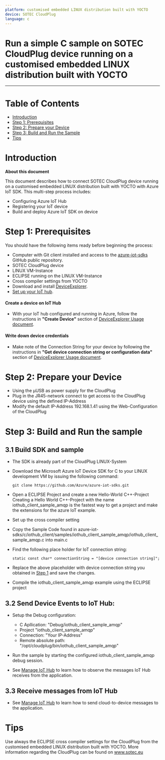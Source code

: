 ```yaml
---
platform: customised embedded LINUX distribution built with YOCTO
device: SOTEC CloudPlug
language: c
---
```


Run a simple C sample on SOTEC CloudPlug device running on a customised embedded LINUX distribution built with YOCTO
===
---

# Table of Contents

-   [Introduction](#Introduction)
-   [Step 1: Prerequisites](#Prerequisites)
-   [Step 2: Prepare your Device](#PrepareDevice)
-   [Step 3: Build and Run the Sample](#Build)
-   [Tips](#tips)

<a name="Introduction"></a>
# Introduction

**About this document**

This document describes how to connect SOTEC CloudPlug device running on a customised embedded LINUX distribution built with YOCTO with Azure IoT SDK. This multi-step process includes:
-   Configuring Azure IoT Hub
-   Registering your IoT device
-   Build and deploy Azure IoT SDK on device

<a name="Prerequisites"></a>
# Step 1: Prerequisites

You should have the following items ready before beginning the process:

-   Computer with Git client installed and access to the
    [azure-iot-sdks](https://github.com/Azure/azure-iot-sdks) GitHub
    public repository.
-   SOTEC CloudPlug device
-   LINUX VM-Instance 
-   ECLIPSE running on the LINUX VM-Instance 
-   Cross compiler settings from YOCTO 
-   Download and install [DeviceExplorer](https://github.com/Azure/azure-iot-sdks/releases/download/2015-11-13/SetupDeviceExplorer.msi).
-   [Set up your IoT hub](https://github.com/Azure/azure-iot-sdks/blob/master/doc/setup_iothub.md).
#### Create a device on IoT Hub
-   With your IoT hub configured and running in Azure, follow the instructions in **"Create Device"** section of [DeviceExplorer Usage document](https://github.com/Azure/azure-iot-sdks/blob/master/tools/DeviceExplorer/doc/how_to_use_device_explorer.md).
#### Write down device credentials
-   Make note of the Connection String for your device by following the instructions in **"Get device connection string or configuration data"** section of [DeviceExplorer Usage document](https://github.com/Azure/azure-iot-sdks/blob/master/tools/DeviceExplorer/doc/how_to_use_device_explorer.md).

<a name="PrepareDevice"></a>
# Step 2: Prepare your Device
-	Using the µUSB as power supply for the CloudPlug
-	Plug in the JR45-network connect to get access to the CloudPlug device using the defined IP-Address
- 	Modify the default IP-Address 192.168.1.41 using the Web-Configuration of the CloudPlug

<a name="Build"></a>
# Step 3: Build and Run the sample

<a name="Load"></a>
## 3.1 Build SDK and sample

-   The SDK is already part of the CloudPlug LINUX-System

-   Download the Microsoft Azure IoT Device SDK for C to your LINUX development VM by issuing the following command:

        git clone https://github.com/Azure/azure-iot-sdks.git

- 	Open a ECLIPSE Project and create a new Hello-World C++-Project
	Creating a Hello World C++-Project with the name iothub_client_sample_amqp is the fastest way to get a project and make the extensions for the azure IoT example.

-   Set up the cross compiler setting
	
-   Copy the Sample Code found in azure-iot-sdks/c/iothub_client/samples/iothub_client_sample_amqp/iothub_client_sample_amqp.c into main.c

-   Find the following place holder for IoT connection string:

        static const char* connectionString = "[device connection string]";

-   Replace the above placeholder with device connection string you obtained in [Step 1](#Step-1:-Prerequisites) and save the changes.

-   Compile the iothub_client_sample_amqp example using the ECLIPSE project


## 3.2 Send Device Events to IoT Hub:

-	Setup the Debug configuration:
    * C Apllication: "Debug/iothub_client_sample_amqp"
	* Project "iothub_client_sample_amqp"
	* Connection: "Your IP-Address"
	* Remote absolute path: "/opt/cloudplug/bin/iothub_client_sample_amqp" 	
	
-   Run the sample by starting the configured iothub_client_sample_amqp debug session.

-   See [Manage IoT Hub][lnk-manage-iot-hub] to learn how to observe the messages IoT Hub receives from the application.

## 3.3 Receive messages from IoT Hub

-   See [Manage IoT Hub][lnk-manage-iot-hub] to learn how to send cloud-to-device messages to the application.

<a name="tips"></a>

# Tips
  Use always the ECLIPSE cross compiler settings for the CloudPlug from the customised embedded LINUX distribution built with YOCTO.
  More information regarding the CloudPlug can be found on www.sotec.eu


[lnk-setup-iot-hub]: ../setup_iothub.md
[lnk-manage-iot-hub]: ../manage_iot_hub.md